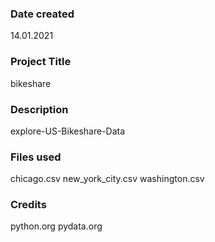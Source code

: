 ### Date created
14.01.2021

### Project Title
bikeshare

### Description
explore-US-Bikeshare-Data

### Files used
chicago.csv
new_york_city.csv
washington.csv

### Credits
python.org
pydata.org
